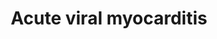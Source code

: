 ---
annotations:
- id: PW:0000022
  parent: disease pathway
  type: Pathway Ontology
  value: cardiomyopathy pathway
- id: CL:0000236
  parent: native cell
  type: Cell Type Ontology
  value: B cell
- id: PW:0001037
  parent: disease pathway
  type: Pathway Ontology
  value: myocarditis pathway
- id: DOID:934
  parent: disease by infectious agent
  type: Disease Ontology
  value: viral infectious disease
- id: CL:0000746
  parent: native cell
  type: Cell Type Ontology
  value: cardiac muscle cell
- id: CL:0000145
  parent: native cell
  type: Cell Type Ontology
  value: professional antigen presenting cell
- id: CL:0000624
  parent: native cell
  type: Cell Type Ontology
  value: CD4-positive, alpha-beta T cell
- id: CL:0000625
  parent: native cell
  type: Cell Type Ontology
  value: CD8-positive, alpha-beta T cell
- id: PW:0000013
  parent: disease pathway
  type: Pathway Ontology
  value: disease pathway
- id: DOID:820
  parent: cardiovascular system disease
  type: Disease Ontology
  value: myocarditis
authors:
- Olivier.traets
- Fehrhart
- Egonw
- Khanspers
- MaintBot
- Marvin M2
- Eweitz
- Finterly
citedin:
- link: PMC9138293
  title: 'An NF-κB- and Therapy-Related Regulatory Network in Glioma: A Potential
    Mechanism of Action for Natural Antiglioma Agents (2022)'
- link: PMC7561109
  title: IL6-mediated HCoV-host interactome regulatory network and GO/Pathway enrichment
    analysis (2020)
- link: 10.1016/j.compbiomed.2021.104243
  title: Construction and analysis of protein-protein interaction network of non-alcoholic
    fatty liver disease
- link: 10.1016/j.softx.2024.101701
  title: 'ODAMNet: A Python package to identify molecular relationships between chemicals
    and rare diseases using overlap, active module and random walk approaches (2024)'
communities:
- Diseases
- RareDiseases
description: 'Viral myocarditis is a rare cardiac disease associated with the inflammation
  and injury of the myocardium. The downstream effects are a product of cooperation
  between viral processes and both the adaptive as innate host''s immune response.
  Acute appearance of myocarditis is mostly idiopathic, i.e. of unknown origin. Primarily
  established on clinical observation and limited epidemiologic studies. Most studied
  cases are coxsackie, adeno and human immunodeficiency virus. Grey compartments describe
  extracellular matrix. Direct lines indicate downstream effects and dashed lines
  indicate speculative research. '
last-edited: 2025-02-02
ndex: 6d90c3cd-8b6a-11eb-9e72-0ac135e8bacf
organisms:
- Homo sapiens
redirect_from:
- /index.php/Pathway:WP4298
- /instance/WP4298
- /instance/WP4298_r136422
revision: r136422
schema-jsonld:
- '@context': https://schema.org/
  '@id': https://wikipathways.github.io/pathways/WP4298.html
  '@type': Dataset
  creator:
    '@type': Organization
    name: WikiPathways
  description: 'Viral myocarditis is a rare cardiac disease associated with the inflammation
    and injury of the myocardium. The downstream effects are a product of cooperation
    between viral processes and both the adaptive as innate host''s immune response.
    Acute appearance of myocarditis is mostly idiopathic, i.e. of unknown origin.
    Primarily established on clinical observation and limited epidemiologic studies.
    Most studied cases are coxsackie, adeno and human immunodeficiency virus. Grey
    compartments describe extracellular matrix. Direct lines indicate downstream effects
    and dashed lines indicate speculative research. '
  keywords:
  - ABL1
  - ABL2
  - ACTB
  - AIF1
  - AKT1
  - ATF-2
  - BAX
  - BCL2
  - BCL2L1
  - BH3 Bid
  - BNIP2
  - CAAP1
  - CARCXADR
  - CASP2
  - CASP3
  - CASP6
  - CASP7
  - CASP8
  - CASP9
  - CAV1
  - CCND1
  - CCR3
  - CCR5
  - CD4
  - CD40LG
  - CD55
  - CD80
  - CHRAC1
  - CREB1
  - CXCR4
  - CYCS
  - Ca2+
  - Catenin beta-1
  - Cd28
  - DAF
  - DAG1-B
  - DAG1-a
  - DAP5
  - DFFA/ICAD
  - DFFB-45
  - DMD
  - Dystrophin
  - EIF4G1
  - EIF4G2
  - ENDOG
  - Endothelin-1
  - FYN
  - GSK3B
  - HLA-DMA
  - Herbimycin A
  - IFNG
  - IL1
  - IL10
  - IL12A
  - IL12B
  - IL2
  - IL6
  - ILK
  - ITGAL
  - ITGB2
  - JAK1
  - JNK1
  - KRT8
  - LAMA2
  - MAPK1
  - MAPK3
  - MHC-1
  - MMP9
  - MYH6
  - NFKB2
  - NOD2
  - Nitric oxide synthase
  - PABPC1
  - PARP1
  - PIK3
  - PTCRA
  - PYCARD
  - Perforin-1
  - RAC2
  - RAC3
  - RAF-1
  - RASA1
  - SGCA
  - SGCB
  - SGCD
  - SGCG
  - SOCS1
  - SOS1
  - SRC
  - STAT1
  - STAT3
  - TGFB1
  - TICAM1
  - TLR3
  - TLR4
  - TLR5
  - TNF-a
  - TNFRSM5
  - c-Jun
  - cd86
  - ganglioside GM1
  - glycophosphatidylinositol
  - p53
  - prostaglandin E2
  - reactive oxygen species generators
  license: CC0
  name: Acute viral myocarditis
seo: CreativeWork
title: Acute viral myocarditis
wpid: WP4298
---